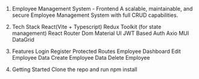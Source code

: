 1. Employee Management System - Frontend
 A scalable, maintainable, and secure Employee Management System with full CRUD capabilities.

2. Tech Stack
React(Vite + Typescript)
Redux Toolkit (for state management)
React Router Dom
Material UI
JWT Based Auth
Axio
MUI DataGrid

3. Features
Login
Register
Protected Routes
Employee Dashboard
Edit Employee Data
Create Employee Data
Delete Employee

4. Getting Started
Clone the repo and run npm install
